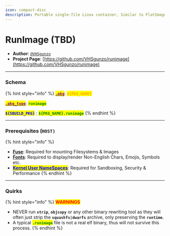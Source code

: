 ```yaml
---
icon: compact-disc
description: Portable single-file Linux container, Similar to FlatImage
---
```


# RunImage (TBD)

* **Author**: [`@VHSgunzo`](https://github.com/VHSgunzo)
* **Project Page**: [https://github.com/VHSgunzo/runimage](https://github.com/VHSgunzo/runimage)

***

### Schema

{% hint style="info" %}
[<mark style="color:purple;">**`.pkg`**</mark>](../../../sbuild/specification/2.pkg.md): <mark style="color:orange;">**`${PKG_NAME}`**</mark>

[<mark style="color:purple;">**`.pkg_type`**</mark>](../../../sbuild/specification/2.pkg.md): <mark style="color:green;">**`runimage`**</mark>

<mark style="color:blue;">**`${SBUILD_PKG}`**</mark> : <mark style="color:green;">**`${PKG_NAME}.runimage`**</mark>
{% endhint %}

***

### **Prerequisites (`HOST)`**

{% hint style="info" %}
* [**Fuse**](../errors-and-quirks/fuse.md): Required for mounting Filesystems & Images
* [**Fonts**](../errors-and-quirks/fonts.md): Required to display/render Non-English Chars, Emojis, Symbols etc.
* [<mark style="color:blue;">**Kernel User NameSpaces**</mark>](../errors-and-quirks/namespaces.md): Required for Sandboxing, Security & Performance
{% endhint %}

***

### Quirks

{% hint style="info" %}
<mark style="color:red;">**WARNINGS**</mark>

* NEVER run **`strip`**, **`objcopy`** or any other binary rewriting tool as they will often just strip the **`squashfs|dwarfs`** archive, only preserving the **`runtime`**.
* A typical <mark style="color:green;">**`.runimage`**</mark> file is not a real elf binary, thus will not survive this process.
{% endhint %}
